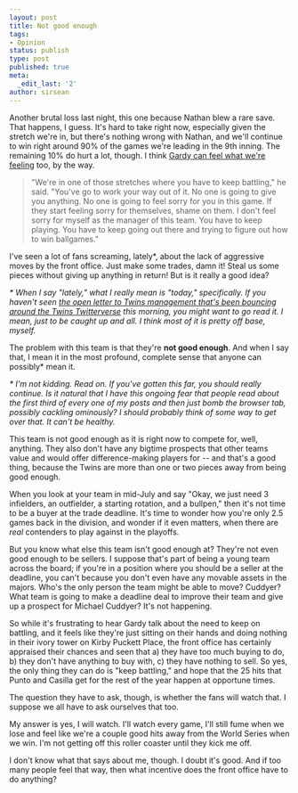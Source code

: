```yaml
---
layout: post
title: Not good enough
tags:
- Opinion
status: publish
type: post
published: true
meta:
  _edit_last: '2'
author: sirsean
---
```

Another brutal loss last night, this one because Nathan blew a rare save. That happens, I guess. It's hard to take right now, especially given the stretch we're in, but there's nothing wrong with Nathan, and we'll continue to win right around 90% of the games we're leading in the 9th inning. The remaining 10% do hurt a lot, though. I think <a href="http://blogs2.startribune.com/blogs/neal/2009/07/24/twins-postgame-not-the-closer/">Gardy can feel what we're feeling</a> too, by the way.
<blockquote>"We're in one of those stretches where you have to keep battling," he said. "You've go to work your way out of it. No one is going to give you anything. No one is going to feel sorry for you in this game. If they start feeling sorry for themselves, shame on them. I don't feel sorry for myself as the manager of this team. You have to keep playing. You have to keep going out there and trying to figure out how to win ballgames."</blockquote>
I've seen a lot of fans screaming, lately*, about the lack of aggressive moves by the front office. Just make some trades, damn it! Steal us some pieces without giving up anything in return! But is it really a good idea?

<em>* When I say "lately," what I really mean is "today," specifically. If you haven't seen </em><a href="http://twinsletter.blogspot.com/"><em>the open letter to Twins management that's been bouncing around the Twins Twitterverse</em></a><em> this morning, you might want to go read it. I mean, just to be caught up and all. I think most of it is pretty off base, myself.</em>

The problem with this team is that they're <strong>not good enough</strong>. And when I say that, I mean it in the most profound, complete sense that anyone can possibly* mean it.

<em>* I'm not kidding. Read on. If you've gotten this far, you should really continue. Is it natural that I have this ongoing fear that people read about the first third of every one of my posts and then just bomb the browser tab, possibly cackling ominously? I should probably think of some way to get over that. It can't be healthy.</em>

This team is not good enough as it is right now to compete for, well, anything. They also don't have any bigtime prospects that other teams value and would offer difference-making players for -- and that's a good thing, because the Twins are more than one or two pieces away from being good enough.

When you look at your team in mid-July and say "Okay, we just need 3 infielders, an outfielder, a starting rotation, and a bullpen," then it's not time to be a buyer at the trade deadline. It's time to wonder how you're only 2.5 games back in the division, and wonder if it even matters, when there are <em>real </em>contenders to play against in the playoffs.

But you know what else this team isn't good enough at? They're not even good enough to be sellers. I suppose that's part of being a young team across the board; if you're in a position where you should be a seller at the deadline, you can't because you don't even have any movable assets in the majors. Who's the only person the team might be able to move? Cuddyer? What team is going to make a deadline deal to improve their team and give up a prospect for Michael Cuddyer? It's not happening.

So while it's frustrating to hear Gardy talk about the need to keep on battling, and it feels like they're just sitting on their hands and doing nothing in their ivory tower on Kirby Puckett Place, the front office has certainly appraised their chances and seen that a) they have too much buying to do, b) they don't have anything to buy with, c) they have nothing to sell. So yes, the only thing they can do is "keep battling," and hope that the 25 hits that Punto and Casilla get for the rest of the year happen at opportune times.

The question they have to ask, though, is whether the fans will watch that. I suppose we all have to ask ourselves that too.

My answer is yes, I will watch. I'll watch every game, I'll still fume when we lose and feel like we're a couple good hits away from the World Series when we win. I'm not getting off this roller coaster until they kick me off.

I don't know what that says about me, though. I doubt it's good. And if too many people feel that way, then what incentive does the front office have to do anything?
